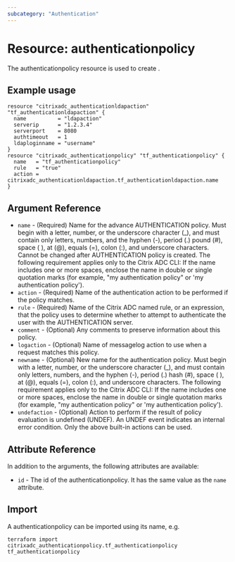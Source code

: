 ```yaml
---
subcategory: "Authentication"
---
```


# Resource: authenticationpolicy

The authenticationpolicy resource is used to create <fillme>.


## Example usage

```hcl
resource "citrixadc_authenticationldapaction" "tf_authenticationldapaction" {
  name          = "ldapaction"
  serverip      = "1.2.3.4"
  serverport    = 8080
  authtimeout   = 1
  ldaploginname = "username"
}
resource "citrixadc_authenticationpolicy" "tf_authenticationpolicy" {
  name   = "tf_authenticationpolicy"
  rule   = "true"
  action = citrixadc_authenticationldapaction.tf_authenticationldapaction.name
}
```


## Argument Reference

* `name` - (Required) Name for the advance AUTHENTICATION policy.  Must begin with a letter, number, or the underscore character (_), and must contain only letters, numbers, and the hyphen (-), period (.) pound (#), space ( ), at (@), equals (=), colon (:), and underscore characters. Cannot be changed after AUTHENTICATION policy is created.  The following requirement applies only to the Citrix ADC CLI: If the name includes one or more spaces, enclose the name in double or single quotation marks (for example, "my authentication policy" or 'my authentication policy').
* `action` - (Required) Name of the authentication action to be performed if the policy matches.
* `rule` - (Required) Name of the Citrix ADC named rule, or an expression, that the policy uses to determine whether to attempt to authenticate the user with the AUTHENTICATION server.
* `comment` - (Optional) Any comments to preserve information about this policy.
* `logaction` - (Optional) Name of messagelog action to use when a request matches this policy.
* `newname` - (Optional) New name for the authentication policy. Must begin with a letter, number, or the underscore character (_), and must contain only letters, numbers, and the hyphen (-), period (.) hash (#), space ( ), at (@), equals (=), colon (:), and underscore characters.   The following requirement applies only to the Citrix ADC CLI: If the name includes one or more spaces, enclose the name in double or single quotation marks (for example, "my authentication policy" or 'my authentication policy').
* `undefaction` - (Optional) Action to perform if the result of policy evaluation is undefined (UNDEF). An UNDEF event indicates an internal error condition. Only the above built-in actions can be used.


## Attribute Reference

In addition to the arguments, the following attributes are available:

* `id` - The id of the authenticationpolicy. It has the same value as the `name` attribute.


## Import

A authenticationpolicy can be imported using its name, e.g.

```shell
terraform import citrixadc_authenticationpolicy.tf_authenticationpolicy tf_authenticationpolicy
```
